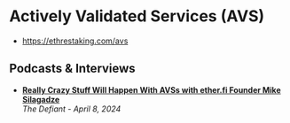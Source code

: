 # Actively Validated Services (AVS)

- https://ethrestaking.com/avs

## Podcasts & Interviews

- [**Really Crazy Stuff Will Happen With AVSs with ether.fi Founder Mike Silagadze**](https://www.youtube.com/watch?v=20Jshzqb4VI)
  <br/>_The Defiant - April 8, 2024_
